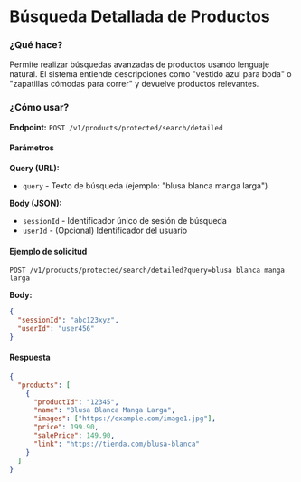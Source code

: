 # Búsqueda Detallada de Productos

### ¿Qué hace?

Permite realizar búsquedas avanzadas de productos usando lenguaje natural. El sistema entiende descripciones como "vestido azul para boda" o "zapatillas cómodas para correr" y devuelve productos relevantes.

### ¿Cómo usar?

**Endpoint:** `POST /v1/products/protected/search/detailed`

#### Parámetros

**Query (URL):**
- `query` - Texto de búsqueda (ejemplo: "blusa blanca manga larga")

**Body (JSON):**
- `sessionId` - Identificador único de sesión de búsqueda
- `userId` - (Opcional) Identificador del usuario

#### Ejemplo de solicitud

```http
POST /v1/products/protected/search/detailed?query=blusa blanca manga larga
```

**Body:**
```json
{
  "sessionId": "abc123xyz",
  "userId": "user456"
}
```

#### Respuesta

```json
{
  "products": [
    {
      "productId": "12345",
      "name": "Blusa Blanca Manga Larga",
      "images": ["https://example.com/image1.jpg"],
      "price": 199.90,
      "salePrice": 149.90,
      "link": "https://tienda.com/blusa-blanca"
    }
  ]
}
```
